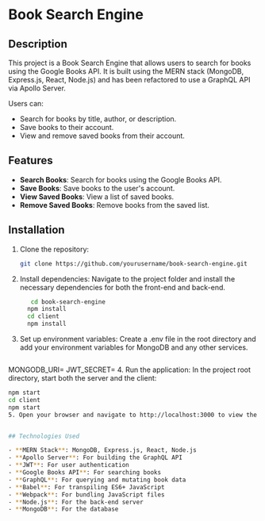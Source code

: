 # Book Search Engine

## Description

This project is a Book Search Engine that allows users to search for books using the Google Books API. It is built using the MERN stack (MongoDB, Express.js, React, Node.js) and has been refactored to use a GraphQL API via Apollo Server.

Users can:

- Search for books by title, author, or description.
- Save books to their account.
- View and remove saved books from their account.

## Features

- **Search Books**: Search for books using the Google Books API.
- **Save Books**: Save books to the user's account.
- **View Saved Books**: View a list of saved books.
- **Remove Saved Books**: Remove books from the saved list.

## Installation

1. Clone the repository:
   ```bash
   git clone https://github.com/yourusername/book-search-engine.git
2. Install dependencies:
  Navigate to the project folder and install the necessary dependencies for both the front-end and back-end.
   ```bash
      cd book-search-engine
     npm install
     cd client
     npm install
3. Set up environment variables:
  Create a .env file in the root directory and add your environment variables for MongoDB and any other services.
   ```bash
  MONGODB_URI=<your-mongodb-uri>
  JWT_SECRET=<your-jwt-secret>
4. Run the application:
In the project root directory, start both the server and the client:
   ```bash
   npm start
   cd client
   npm start
5. Open your browser and navigate to http://localhost:3000 to view the application.


## Technologies Used

- **MERN Stack**: MongoDB, Express.js, React, Node.js
- **Apollo Server**: For building the GraphQL API
- **JWT**: For user authentication
- **Google Books API**: For searching books
- **GraphQL**: For querying and mutating book data
- **Babel**: For transpiling ES6+ JavaScript
- **Webpack**: For bundling JavaScript files
- **Node.js**: For the back-end server
- **MongoDB**: For the database










